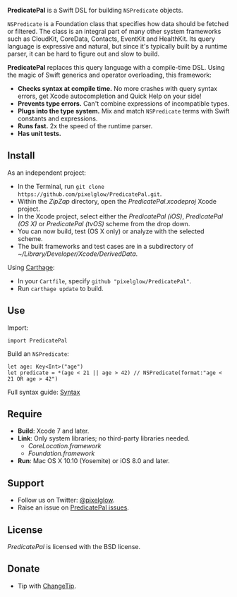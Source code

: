 **PredicatePal** is a Swift DSL for building `NSPredicate` objects.

`NSPredicate` is a Foundation class that specifies how data should be fetched or filtered. The class is an integral part of many other system frameworks such as CloudKit, CoreData, Contacts, EventKit and HealthKit. Its query language is expressive and natural, but since it's typically built by a runtime parser, it can be hard to figure out and slow to build.

**PredicatePal** replaces this query language with a compile-time DSL. Using the magic of Swift generics and operator overloading, this framework:

* **Checks syntax at compile time.** No more crashes with query syntax errors, get Xcode autocompletion and Quick Help on your side!
* **Prevents type errors.** Can't combine expressions of incompatible types.
* **Plugs into the type system.** Mix and match `NSPredicate` terms with Swift constants and expressions.
* **Runs fast.** 2x the speed of the runtime parser.
* **Has unit tests.**

Install
-------

As an independent project:

* In the Terminal, run `git clone https://github.com/pixelglow/PredicatePal.git`.
* Within the *ZipZap* directory, open the *PredicatePal.xcodeproj* Xcode project.
* In the Xcode project, select either the *PredicatePal (iOS)*, *PredicatePal (OS X)* or *PredicatePal (tvOS)* scheme from the drop down.
* You can now build, test (OS X only) or analyze with the selected scheme.
* The built frameworks and test cases are in a subdirectory of *~/Library/Developer/Xcode/DerivedData*.

Using [Carthage](https://github.com/Carthage/Carthage):

* In your `Cartfile`, specify `github "pixelglow/PredicatePal"`.
* Run `carthage update` to build.

Use
---

Import:

	import PredicatePal

Build an `NSPredicate`:

	let age: Key<Int>("age")
	let predicate = *(age < 21 || age > 42) // NSPredicate(format:"age < 21 OR age > 42")

Full syntax guide: [Syntax](https://github.com/pixelglow/PredicatePal/wiki/Syntax)

Require
-------

* **Build**: Xcode 7 and later.
* **Link**: Only system libraries; no third-party libraries needed.
  * *CoreLocation.framework*
  * *Foundation.framework*
* **Run**: Mac OS X 10.10 (Yosemite) or iOS 8.0 and later.

Support
-------

* Follow us on Twitter: [@pixelglow](http://twitter.com/pixelglow).
* Raise an issue on [PredicatePal issues](https://github.com/pixelglow/PredicatePal/issues).

License
-------

*PredicatePal* is licensed with the BSD license.

Donate
------

* Tip with [ChangeTip](http://pixelglow.tip.me).


